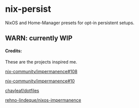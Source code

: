 # nix-persist

NixOS and Home-Manager presets for opt-in persistent setups.

## WARN: currently WIP

#### Credits:

These are the projects inspired me.

[nix-community/impermanence#108](https://github.com/nix-community/impermanence/pull/108)

[nix-community/impermanence#10](https://github.com/nix-community/impermanence/issues/10)

[chayleaf/dotfiles](https://github.com/chayleaf/dotfiles/blob/master/system/modules/impermanence.nix)

[rehno-lindeque/nixos-impermanence](https://github.com/rehno-lindeque/nixos-impermanence)

